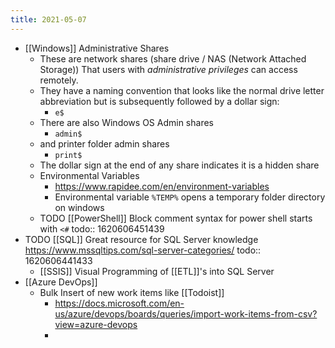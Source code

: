 ```yaml
---
title: 2021-05-07
---
```


- [[Windows]] Administrative Shares
	- These are network shares (share drive / NAS (Network Attached Storage)) That users with _administrative privileges_ can access remotely.
	- They have a naming convention that looks like the normal drive letter abbreviation but is subsequently followed by a dollar sign:
		- `e$`
	- There are also Windows OS Admin shares
		- `admin$`
	- and printer folder admin shares
		- `print$`
	- The dollar sign at the end of any share indicates it is a hidden share
	- Environmental Variables
		- https://www.rapidee.com/en/environment-variables
		- Environmental variable `%TEMP%` opens a temporary folder directory on windows
	- TODO [[PowerShell]] Block comment syntax for power shell starts with `<#`
	  todo:: 1620606451439
- TODO [[SQL]] Great resource for SQL Server knowledge https://www.mssqltips.com/sql-server-categories/
  todo:: 1620606441433
	- [[SSIS]] Visual Programming of [[ETL]]'s into SQL Server
- [[Azure DevOps]]
	- Bulk Insert of new work items like [[Todoist]]
		- https://docs.microsoft.com/en-us/azure/devops/boards/queries/import-work-items-from-csv?view=azure-devops
		-